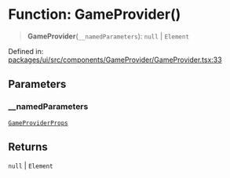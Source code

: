 # Function: GameProvider()

> **GameProvider**(`__namedParameters`): `null` \| `Element`

Defined in: [packages/ui/src/components/GameProvider/GameProvider.tsx:33](https://github.com/laruss/react-text-game/blob/3f24f1ae69cb46d4c796e3e7af2e5d08bb0359c7/packages/ui/src/components/GameProvider/GameProvider.tsx#L33)

## Parameters

### \_\_namedParameters

[`GameProviderProps`](../type-aliases/GameProviderProps.md)

## Returns

`null` \| `Element`
